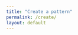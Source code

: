 ```yaml
---
title: "Create a pattern"
permalink: /create/
layout: default
---
```


<!-- Container for React App -->
<div class="react-app-container">
  <div id="root"></div>
</div>

<!-- Include React App Scripts -->
<script src="{{ '/assets/react-app/static/js/main.5ce6ad9b.js' | relative_url }}"></script>
<link rel="stylesheet" href="{{ '/assets/react-app/static/css/main.0e8cbe55.css' | relative_url }}">
